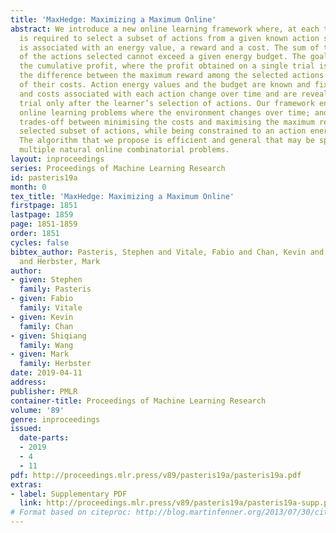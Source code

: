 ```yaml
---
title: 'MaxHedge: Maximizing a Maximum Online'
abstract: We introduce a new online learning framework where, at each trial, the learner
  is required to select a subset of actions from a given known action set. Each action
  is associated with an energy value, a reward and a cost. The sum of the energies
  of the actions selected cannot exceed a given energy budget. The goal is to maximise
  the cumulative profit, where the profit obtained on a single trial is defined as
  the difference between the maximum reward among the selected actions and the sum
  of their costs. Action energy values and the budget are known and fixed. All rewards
  and costs associated with each action change over time and are revealed at each
  trial only after the learner’s selection of actions. Our framework encompasses several
  online learning problems where the environment changes over time; and the solution
  trades-off between minimising the costs and maximising the maximum reward of the
  selected subset of actions, while being constrained to an action energy budget.
  The algorithm that we propose is efficient and general that may be specialised to
  multiple natural online combinatorial problems.
layout: inproceedings
series: Proceedings of Machine Learning Research
id: pasteris19a
month: 0
tex_title: 'MaxHedge: Maximizing a Maximum Online'
firstpage: 1851
lastpage: 1859
page: 1851-1859
order: 1851
cycles: false
bibtex_author: Pasteris, Stephen and Vitale, Fabio and Chan, Kevin and Wang, Shiqiang
  and Herbster, Mark
author:
- given: Stephen
  family: Pasteris
- given: Fabio
  family: Vitale
- given: Kevin
  family: Chan
- given: Shiqiang
  family: Wang
- given: Mark
  family: Herbster
date: 2019-04-11
address: 
publisher: PMLR
container-title: Proceedings of Machine Learning Research
volume: '89'
genre: inproceedings
issued:
  date-parts:
  - 2019
  - 4
  - 11
pdf: http://proceedings.mlr.press/v89/pasteris19a/pasteris19a.pdf
extras:
- label: Supplementary PDF
  link: http://proceedings.mlr.press/v89/pasteris19a/pasteris19a-supp.pdf
# Format based on citeproc: http://blog.martinfenner.org/2013/07/30/citeproc-yaml-for-bibliographies/
---
```

